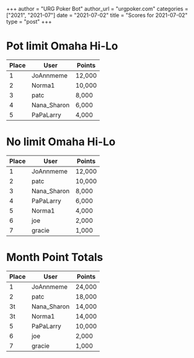 +++
author = "URG Poker Bot"
author_url = "urgpoker.com"
categories = ["2021", "2021-07"]
date = "2021-07-02"
title = "Scores for 2021-07-02"
type = "post"
+++
# Pot limit Omaha Hi-Lo

| Place | User | Points |
|-------|------|--------|
| 1 | JoAnnmeme | 12,000 |
| 2 | Norma1 | 10,000 |
| 3 | patc | 8,000 |
| 4 | Nana_Sharon | 6,000 |
| 5 | PaPaLarry | 4,000 |

# No limit Omaha Hi-Lo

| Place | User | Points |
|-------|------|--------|
| 1 | JoAnnmeme | 12,000 |
| 2 | patc | 10,000 |
| 3 | Nana_Sharon | 8,000 |
| 4 | PaPaLarry | 6,000 |
| 5 | Norma1 | 4,000 |
| 6 | joe | 2,000 |
| 7 | gracie | 1,000 |

# Month Point Totals

| Place | User | Points |
|-------|------|--------|
| 1 | JoAnnmeme | 24,000 |
| 2 | patc | 18,000 |
| 3t | Nana_Sharon | 14,000 |
| 3t | Norma1 | 14,000 |
| 5 | PaPaLarry | 10,000 |
| 6 | joe | 2,000 |
| 7 | gracie | 1,000 |
